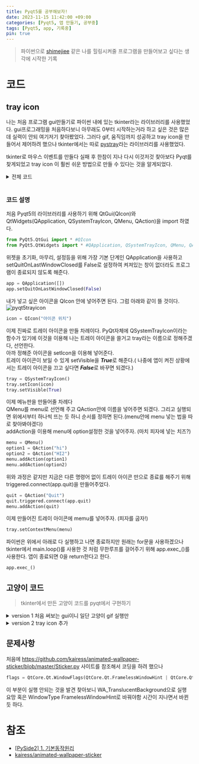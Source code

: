 ```yaml
---
title: Pyqt5를 공부해보자!
date: 2023-11-15 11:42:00 +09:00
categories: [Pyqt5, 앱 만들기, 공부중]
tags: [Pyqt5, app, 기록중]
pin: true
---
```

>파이썬으로 [shimejiee](https://kilkakon.com/shimeji/) 같은 나를 힐링시켜줄 프로그램을 만들어보고 싶다는 생각에 시작한 기록

# 코드
## tray icon
나는 처음 프로그램 gui만들기로 파이썬 내에 있는 tkinter라는 라이브러리를 사용했었다. gui프로그래밍을 처음하다보니 아무래도 0부터 시작하는거라 하고 싶은 것은 많은데 실력이 안되 여기저기 찾아봤었다. 그러다 gif, 움직임까지 성공하고 tray icon을 만들어서 제어하려 했으나 tkinter에서는 따로 [pystray](https://pypi.org/project/pystray/)라는 라이브러리를 사용했었다.

tkinter로 마우스 이벤트를 만들다 실패 후 한참이 지나 다시 이것저것 찾아보다 Pyqt를 찾게되었고 tray icon 이 훨씬 쉬운 방법으로 만들 수 있다는 것을 알게되었다.

<details><summary>전체 코드</summary>
<div markdown = "1">

```python
from PyQt5.QtGui import *
from PyQt5.QtWidgets import *

app = QApplication([])
app.setQuitOnLastWindowClosed(False)

icon = QIcon("icon.png")

tray = QSystemTrayIcon()
tray.setIcon(icon)
tray.setVisible(True)

menu = QMenu()
option1 = QAction("hi")
option2 = QAction("HI2")
menu.addAction(option1)
menu.addAction(option2)

quit = QAction("Quit")
quit.triggered.connect(app.quit)
menu.addAction(quit)

tray.setContextMenu(menu)

app.exec_()
```
</div>
</details>
<br/>

### 코드 설명

처음 Pyqt5의 라이브러리를 사용하기 위해 QtGui(QIcon)와 QtWidgets(QApplication, QSystemTrayIcon, QMenu, QAction)을 import 하였다.
```python
from PyQt5.QtGui import * #QIcon
from PyQt5.QtWidgets import * #QApplication, QSystemTrayIcon, QMenu, QAction
```

위젯을 초기화, 마무리, 설정등을 위해 가장 기본 단계인 QApplication을 사용하고 setQuitOnLastWindowClosed를 False로 설정하여 켜져있는 창이 없더라도 프로그램이 종료되지 않도록 해준다.
```python
app = QApplication([])
app.setQuitOnLastWindowClosed(False)
```

내가 넣고 싶은 아이콘을 QIcon 안에 넣어주면 된다. 그럼 아래와 같이 뜰 것이다.
![pyqt5trayicon](https://github.com/oil-lamp-cat/oil-lamp-cat.github.io/assets/103806022/2ed230d2-887c-459c-9200-4bd9dda9e2d8)

```python
icon = QIcon("아이콘 위치")
```

이제 진짜로 트레이 아이콘을 만들 차례이다. PyQt자체에 QSystemTrayIcon이라는 함수가 있기에 이것을 이용해 나는 트레이 아이콘을 쓸거고 tray라는 이름으로 정해주겠다, 선언한다.<br/>
아까 정해준 아이콘을 setIcon을 이용해 넣어준다.<br/>
트레이 아이콘이 보일 수 있게 setVisible을 ***True***로 해준다.( 나중에 앱이 켜진 상황에서는 트레이 아이콘을 끄고 싶다면 ***False***로 바꾸면 되겠다.)
```python
tray = QSystemTrayIcon()
tray.setIcon(icon)
tray.setVisible(True)
```

이제 메뉴판을 만들어줄 차례다<br/>
QMenu를 menu로 선언해 주고 QAction안에 이름을 넣어주면 되겠다. 그리고 실행되면 위에서부터 하나씩 뜨는 듯 하니 순서를 정하면 된다.(menu안에 menu 넣는 법을 따로 찾아봐야겠다)<br/>
addAction을 이용해 menu에 option설정한 것을 넣어주자. (마치 피자에 넣는 치즈?)<br/>
```python
menu = QMenu()
option1 = QAction("hi")
option2 = QAction("HI2")
menu.addAction(option1)
menu.addAction(option2)
```

위와 과정은 같지만 지금은 다른 명령어 없이 트레이 아이콘 만으로 종료를 해주기 위해 triggered.connect(app.quit)을 만들어주었다.
```python
quit = QAction("Quit")
quit.triggered.connect(app.quit)
menu.addAction(quit)
```

이제 만들어진 트레이 아이콘에 memu를 넣어주자. (피자를 굽자!)
```python
tray.setContextMenu(menu)
```

파이썬은 위에서 아래로 다 실행하고 나면 종료하지만 원래는 for문을 사용하겠으나 tkinter에서 main.loop()를 사용한 것 처럼 무한루프를 걸어주기 위해 app.exec_()를 사용한다. 앱이 종료되면 0을 return한다고 한다.
```python
app.exec_()
```

## 고양이 코드
>tkinter에서 만든 고양이 코드를 pyqt에서 구현하기

<details><summary>version 1 처음 써보는 gui이니 일단 고양이 gif 실행만</summary>
<div markdown="1">

```python
import sys
from PyQt5.QtGui import QMovie
from PyQt5 import QtCore, QtWidgets, QtGui
import random

class Pet(QtWidgets.QMainWindow):
    def __init__(self, img_path, xy, on_top, size=1.0):
        super(Pet, self).__init__()
        self.timer = QtCore.QTimer(self)
        self.img_path = img_path
        self.xy = xy
        self.from_xy = xy
        self.from_xy_dif = [0, 0]
        self.to_xy = xy
        self.to_xy_dif = [0, 0]
        self.speed = 60#나중에 설정
        self.direction = [0, 0]
        self.size = size
        self.on_top = on_top
        self.localPos =None

        self.setupUi()
        self.show()

    def mouseReleaseEvent(self, a0: QtGui.QMouseEvent) -> None:
        if self.to_xy_dif == [0, 0] and self.from_xy_dif == [0, 0]:
            pass
        else:
            self.walk_dif(self.from_xy_dif, self.to_xy_dif, self.speed, restart=True)

    # 마우스 눌렀을 때
    def mousePressEvent(self, a0: QtGui.QMouseEvent):
        self.localPos = a0.localPos()

    # 드래그 할 때
    def mouseMoveEvent(self, a0: QtGui.QMouseEvent):
        self.timer.stop()
        self.xy = [int(a0.globalX() - self.localPos.x()), int(a0.globalY() - self.localPos.y())]
        print(self.xy)
        self.move(*self.xy)

    def walk(self, from_xy, to_xy, speed=60):
        self.from_xy = from_xy
        self.to_xy = to_xy
        self.speed = speed

        self.timer = QtCore.QTimer(self)
        self.timer.timeout.connect(self.__walkHandler)
        self.timer.start(1000 / self.speed)

    # 초기 위치로부터의 상대적 거리를 이용한 walk
    def walk_dif(self, from_xy_dif, to_xy_dif, speed=60, restart=False):
        self.from_xy_dif = from_xy_dif
        self.to_xy_dif = to_xy_dif
        self.from_xy = [self.xy[0] + self.from_xy_dif[0], self.xy[1] + self.from_xy_dif[1]]
        self.to_xy = [self.xy[0] + self.to_xy_dif[0], self.xy[1] + self.to_xy_dif[1]]
        self.speed = speed
        if restart:
            self.timer.start()
        else:
            self.timer.timeout.connect(self.__walkHandler)
            self.timer.start(1000 / self.speed)

    def __walkHandler(self):
        if self.xy[0] >= self.to_xy[0]:
            self.direction[0] = 0
        elif self.xy[0] < self.from_xy[0]:
            self.direction[0] = 1

        if self.direction[0] == 0:
            self.xy[0] -= 1
        else:
            self.xy[0] += 1

        if self.xy[1] >= self.to_xy[1]:
            self.direction[1] = 0
        elif self.xy[1] < self.from_xy[1]:
            self.direction[1] = 1

        if self.direction[1] == 0:
            self.xy[1] -= 1
        else:
            self.xy[1] += 1

        self.move(*self.xy)


    def setupUi(self):
        Centralwidget = QtWidgets.QWidget(self)#https://wikidocs.net/35746
        self.setCentralWidget(Centralwidget)

        flags = QtCore.Qt.WindowFlags(QtCore.Qt.WindowType.FramelessWindowHint | QtCore.Qt.WindowType.WindowStaysOnTopHint if self.on_top else QtCore.Qt.WindowType.FramelessWindowHint)
        self.setWindowFlags(flags)
        self.setAttribute(QtCore.Qt.WidgetAttribute.WA_NoSystemBackground, True)
        self.setAttribute(QtCore.Qt.WidgetAttribute.WA_TranslucentBackground, True)

        label = QtWidgets.QLabel(Centralwidget)
        movie = QMovie(self.img_path)
        label.setMovie(movie)
        movie.start()
        movie.stop()

        width = int(movie.frameRect().size().width() * self.size)
        height = int(movie.frameRect().size().height() * self.size)
        movie.setScaledSize(QtCore.QSize(width, height))
        movie.start()

        self.setGeometry(self.xy[0], self.xy[1], width, height)

    def mouseDoubleClickEvent(self, e):
        QtWidgets.qApp.quit()

if __name__ == '__main__':
    app = QtWidgets.QApplication(sys.argv)

    s = Pet('idle.gif', xy = [200 , 200], on_top=True)

    sys.exit(app.exec_())
```

</div>
</details>

<details><summary>version 2 tray icon 추가</summary>
<div markdown="1">

</div>
</details>

## 문제사항
처음에 https://github.com/kairess/animated-wallpaper-sticker/blob/master/Sticker.py 사이트를 참조해서 코딩을 하려 했으나
```python
flags = QtCore.Qt.WindowFlags(QtCore.Qt.FramelessWindowHint | QtCore.Qt.WindowStaysOnTopHint if self.on_top else QtCore.Qt.FramelessWindowHint)
```
이 부분이 실행 안되는 것을 발견 찾아보니 WA_TranslucentBackground으로 실행 요망 혹은 WindowType FramelessWindowHint로 바꿔야함 시간이 지나면서 바뀐 듯 하다.
# 참조
* [[PySide2] 1. 기본동작원리](https://onlytojay.medium.com/pyside2-1-%EA%B8%B0%EB%B3%B8%EB%8F%99%EC%9E%91%EC%9B%90%EB%A6%AC-72ea6572a65b)
* [kairess/animated-wallpaper-sticker](https://github.com/kairess/animated-wallpaper-sticker/blob/master/Sticker.py)